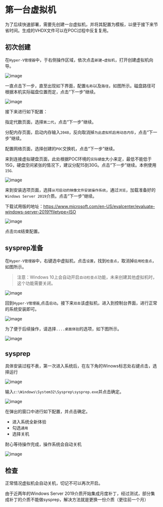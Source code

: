 # 第一台虚拟机

为了后续快速部署，需要先创建一台虚拟机，并将其配置为模板，以便于接下来节省时间。生成的VHDX文件可以在POC过程中反复复用。

## 初次创建

在`Hyper-V管理器`中，于右侧操作区域，依次点击`新建→虚拟机`，打开创建虚拟机向导。

![image](.gitbook/assets/20210706104418.png)

一直点击下一步，直至出现如下界面，配置`名称`以及`路径`，如图所示。磁盘路径可根据本机实际磁盘位置而定，点击“下一步”继续。

![image](.gitbook/assets/20210706104638.png)

接下来进行如下配置：

指定代数页面，选择`第二代`，点击“下一步”继续。

分配内存页面，启动内存输入`2048`，反向取消掉`为此虚拟机启用动态内存`，点击“下一步”继续。

配置网络页面，选择创建的`POC`交换机，点击“下一步”继续。

来到连接虚拟硬盘页面，此处根据POC环境的`实际硬盘`大小来定，最低不能低于15G，硬盘空间紧张的情况下，建议分配15到30G。点击“下一步”继续。本例使用`15G`.

![image](.gitbook/assets/20210706105025.png)

来到安装选项页面，选择`从可启动的映像文件安装操作系统`，通过`浏览`，加载准备好的`Windows Server 2019`介质。点击“下一步”继续。

下载试用版的地址：https://www.microsoft.com/en-US/evalcenter/evaluate-windows-server-2019?filetype=ISO

![image](.gitbook/assets/20210706105236.png)

点击`完成`结束配置。

## sysprep准备

在`Hyper-V管理器`中，右键选中虚拟机，点击`设置`，找到`检查点`，取消掉`启用检查点`，如图所示。

> 注意：Windows 10上会自动开启`自动检查点`功能，未来创建其他虚拟机时，这个功能需要关闭。

![image](.gitbook/assets/20210706110543.png)

回到`Hyper-V管理器`,点击`启动`。接下来`双击`该虚拟机，进入到控制台界面，进行正常的系统安装即可。

![image](.gitbook/assets/20210706110559.png)

为了便于后续操作，请选择`....桌面体验`的选项，如下图所示。

 ![image](.gitbook/assets/20210706110614.png)

## sysprep

具体安装过程不表，第一次进入系统后，在左下角的Winows标志处右键点击，选择运行

![image](.gitbook/assets/20210706111449.png)

输入`c:\Windows\System32\Sysprep\sysprep.exe`并点击确定。

![image](.gitbook/assets/20210706111556.png)

在弹出的窗口中进行如下配置，并点击确定。

- 进入系统全新体验
- 勾选`通用`
- 选择关机

耐心等待操作完成，操作系统会自动关机

![image](.gitbook/assets/20210706111650.png)

## 检查 

正常情况虚拟机会自动关机，切记不可以再次开启。

由于近两年的Windows Server 2019介质开始集成月度补丁，经过测试，部分集成补丁的介质不能做sysprep，解决方法就是更换一份介质（更往前一个月）
